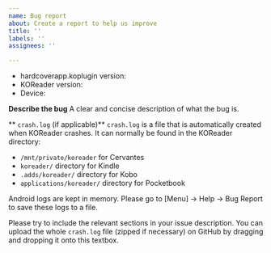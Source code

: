 ```yaml
---
name: Bug report
about: Create a report to help us improve
title: ''
labels: ''
assignees: ''

---
```


* hardcoverapp.koplugin version:
* KOReader version:
* Device:

**Describe the bug**
A clear and concise description of what the bug is.

** `crash.log` (if applicable)**
`crash.log` is a file that is automatically created when KOReader crashes. It can normally be found in the KOReader directory:

* `/mnt/private/koreader` for Cervantes
* `koreader/` directory for Kindle
* `.adds/koreader/` directory for Kobo
* `applications/koreader/` directory for Pocketbook

Android logs are kept in memory. Please go to [Menu] → Help → Bug Report to save these logs to a file.

Please try to include the relevant sections in your issue description.
You can upload the whole `crash.log` file (zipped if necessary) on GitHub by dragging and dropping it onto this textbox.
